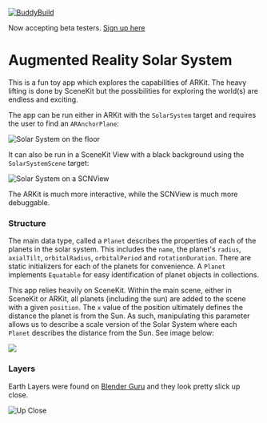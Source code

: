 [![BuddyBuild](https://dashboard.buddybuild.com/api/statusImage?appID=597283c15c1e310001f9eeeb&branch=master&build=latest)](https://dashboard.buddybuild.com/apps/597283c15c1e310001f9eeeb/build/latest?branch=master)

Now accepting beta testers. [Sign up here](https://augmentedsolarsystem.herokuapp.com) 

# Augmented Reality Solar System


This is a fun toy app which explores the capabilities of ARKit. The heavy lifting is done by SceneKit but the possibilities for exploring the world(s) are endless and exciting.

The app can be run either in ARKit with the `SolarSystem` target and requires the user to find an `ARAnchorPlane`:

![Solar System on the floor](OnFloor.png)

 It can also be run in a SceneKit View with a black background using the `SolarSystemScene` target:

![Solar System on a SCNView](SceneKit.png)

The ARKit is much more interactive, while the SCNView is much more debuggable.

### Structure

The main data type, called a `Planet` describes the properties of each of the planets in the solar system. This includes the `name`, the planet's `radius`, `axialTilt`, `orbitalRadius`, `orbitalPeriod` and `rotationDuration`. There are static initializers for each of the planets for convenience. A `Planet` implements `Equatable` for easy identification of planet objects in collections.

This app relies heavily on SceneKit. Within the main scene, either in SceneKit or ARKit, all planets (including the sun) are added to the scene with a given `position`. The `x` value of the position ultimately defines the distance the planet is from the Sun. As such, manipulating this parameter allows us to describe a scale version of the Solar System where each `Planet` describes the distance from the Sun. See image below:

![](EarthOffset.png)



### Layers

Earth Layers were found on [Blender Guru](https://www.blenderguru.com/tutorials/create-a-realistic-earth) and they look pretty slick up close.

![Up Close](UpClose.png)

